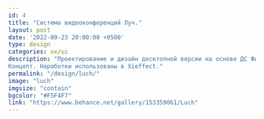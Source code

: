 ```yaml
---
id: 4
title: "Система видеоконференций Луч."
layout: post
date: '2022-09-23 20:00:00 +0500'
type: design
categories: ux/ui
description: "Проектирование и дизайн десктопной версии на основе ДС Финка.<br>
Концепт. Наработки использованы в Xieffect."
permalink: "/design/luch/"
image: "luch"
imgsize: "contain"
bgcolor: "#F5F4F7"
link: "https://www.behance.net/gallery/153359061/Luch"
---
```

